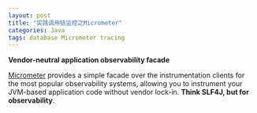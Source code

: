 ```yaml
---
layout: post
title: "实践调用链监控之Micrometer"
categories: Java
tags: database Micrometer tracing
---
```


**Vendor-neutral application observability facade**

[Micrometer](https://micrometer.io/) provides a simple facade over the instrumentation clients for the most popular observability systems, allowing you to instrument your JVM-based application code without vendor lock-in. **Think SLF4J, but for observability**.